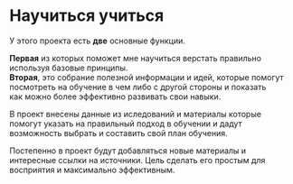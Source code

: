 # Научиться учиться

У этого проекта есть **две** основные функции. 

**Первая** из которых поможет мне научиться верстать правильно используя базовые принципы.   
**Вторая**, это собрание полезной информации и идей, которые помогут посмотреть на обучение в чем либо с другой стороны и показать  
как можно более эффективно развивать свои навыки. 

В проект внесены данные из иследований и материалы которые помогут указать на правильный подход в обучении и дадут возможность выбрать и составить свой план обучения.

Постепенно в проект будут добавляться новые материалы и интересные ссылки на источники. Цель сделать его простым для восприятия и максимально эффективным. 
